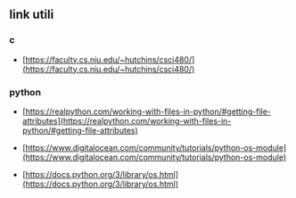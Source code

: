 ## link utili

### c

- [https://faculty.cs.niu.edu/~hutchins/csci480/](https://faculty.cs.niu.edu/~hutchins/csci480/)

### python

- [https://realpython.com/working-with-files-in-python/#getting-file-attributes](https://realpython.com/working-with-files-in-python/#getting-file-attributes)

- [https://www.digitalocean.com/community/tutorials/python-os-module](https://www.digitalocean.com/community/tutorials/python-os-module)

- [https://docs.python.org/3/library/os.html](https://docs.python.org/3/library/os.html)